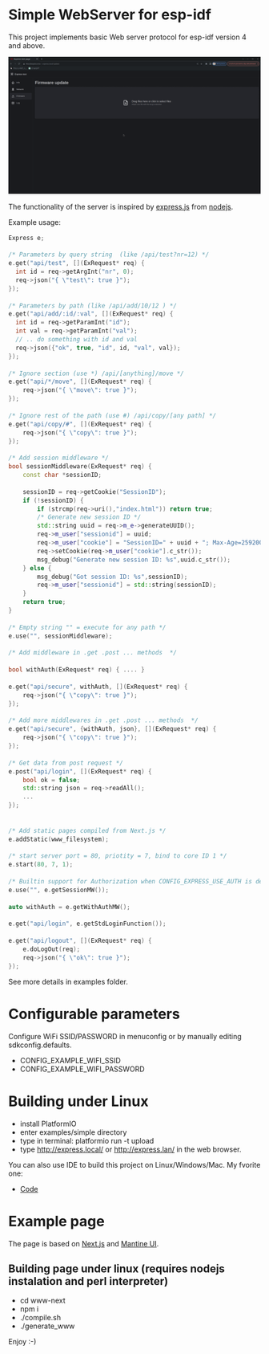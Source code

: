 # Simple WebServer for esp-idf
This project implements basic Web server protocol for esp-idf version 4 and above.

![](https://raw.githubusercontent.com/BubuHub/esp32-webserver-cpp/997cd07ba4c3fa29c57117d3e8e50408098541ac/blob/assets/firmware.png?raw=true)

The functionality of the server is inspired by [express.js](https://expressjs.com/) from [nodejs](https://nodejs.org/).

Example usage:
```cpp
Express e;

/* Parameters by query string  (like /api/test?nr=12) */
e.get("api/test", [](ExRequest* req) {
  int id = req->getArgInt("nr", 0);
  req->json("{ \"test\": true }");
});

/* Parameters by path (like /api/add/10/12 ) */
e.get("api/add/:id/:val", [](ExRequest* req) {
  int id = req->getParamInt("id");
  int val = req->getParamInt("val");
  // .. do something with id and val
  req->json({"ok", true, "id", id, "val", val});
});

/* Ignore section (use *) /api/[anything]/move */
e.get("api/*/move", [](ExRequest* req) {
    req->json("{ \"move\": true }");
});

/* Ignore rest of the path (use #) /api/copy/[any path] */
e.get("api/copy/#", [](ExRequest* req) {
    req->json("{ \"copy\": true }");
});

/* Add session middleware */
bool sessionMiddleware(ExRequest* req) {
	const char *sessionID;

	sessionID = req->getCookie("SessionID");
	if (!sessionID) {
		if (strcmp(req->uri(),"index.html")) return true;
		/* Generate new session ID */	
		std::string uuid = req->m_e->generateUUID();
		req->m_user["sessionid"] = uuid;
		req->m_user["cookie"] = "SessionID=" + uuid + "; Max-Age=2592000";
		req->setCookie(req->m_user["cookie"].c_str());
		msg_debug("Generate new session ID: %s",uuid.c_str());
	} else {
		msg_debug("Got session ID: %s",sessionID);
		req->m_user["sessionid"] = std::string(sessionID);
	}
	return true;
}

/* Empty string "" = execute for any path */
e.use("", sessionMiddleware);

/* Add middleware in .get .post ... methods  */

bool withAuth(ExRequest* req) { .... }

e.get("api/secure", withAuth, [](ExRequest* req) {
    req->json("{ \"copy\": true }");
});

/* Add more middlewares in .get .post ... methods  */
e.get("api/secure", {withAuth, json}, [](ExRequest* req) {
    req->json("{ \"copy\": true }");
});

/* Get data from post request */
e.post("api/login", [](ExRequest* req) {
	bool ok = false;
	std::string json = req->readAll();
	...
});


/* Add static pages compiled from Next.js */
e.addStatic(www_filesystem);

/* start server port = 80, priotity = 7, bind to core ID 1 */
e.start(80, 7, 1);

/* Builtin support for Authorization when CONFIG_EXPRESS_USE_AUTH is defined */
e.use("", e.getSessionMW());

auto withAuth = e.getWithAuthMW();

e.get("api/login", e.getStdLoginFunction());

e.get("api/logout", [](ExRequest* req) {
	e.doLogOut(req);
	req->json("{ \"ok\": true }");
});

```
See more details in examples folder.

# Configurable parameters
Configure WiFi SSID/PASSWORD in menuconfig or by manually editing sdkconfig.defaults.

* CONFIG_EXAMPLE_WIFI_SSID
* CONFIG_EXAMPLE_WIFI_PASSWORD

# Building under Linux
* install PlatformIO
* enter examples/simple directory
* type in terminal:
  platformio run -t upload
* type http://express.local/ or http://express.lan/ in the web browser.

You can also use IDE to build this project on Linux/Windows/Mac. My fvorite one:
* [Code](https://code.visualstudio.com/) 

# Example page
The page is based on [Next.js](https://nextjs.org/) and [Mantine UI](https://mantine.dev/).

## Building page under linux (requires nodejs instalation and perl interpreter)
* cd www-next
* npm i
* ./compile.sh
* ./generate_www

Enjoy :-)
